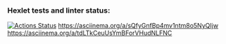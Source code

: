 ### Hexlet tests and linter status:

[![Actions Status](https://github.com/grafwaller/frontend-project-44/workflows/hexlet-check/badge.svg)](https://github.com/grafwaller/frontend-project-44/actions)
https://asciinema.org/a/sQfyGnfBp4mv1ntm8o5NyQIjw
https://asciinema.org/a/tdLTkCeuUsYmBForVHudNLFNC
